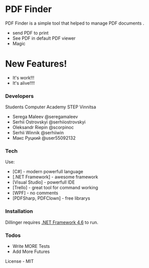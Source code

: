 # PDF Finder

PDF Finder is a simple tool that helped to manage PDF documents . 

  - send PDF to print
  - See PDF in default PDF viewer
  - Magic

# New Features!

  - It's work!!!
  - It's alive!!!!
  
### Developers
Students Computer Academy STEP Vinnitsa
- Serega Maleev @seregamaleev
- Serhii Ostrovskyi @serhiiostrovskyi
- Oleksandr Riepin @scorpinoc
- Serhii Winnik @serhiiwin
- Макс Руцкий @user55092132

### Tech

Use:

* [C#] - modern powerfull language
* [.NET Framework] - awesome framework
* [Visual Studio] - powerfull IDE
* [Trello] - great tool for command working
* [WPF] - no comments
* [PDFSharp, PDFClown] - free librarys



### Installation

Dillinger requires [.NET Framework 4.6](https://www.google.com/url?sa=t&rct=j&q=&esrc=s&source=web&cd=2&cad=rja&uact=8&ved=0ahUKEwiM8rn4gqXXAhVRoaQKHWAPAMYQFggsMAE&url=https%3A%2F%2Fwww.microsoft.com%2Fru-ru%2Fdownload%2Fdetails.aspx%3Fid%3D53344&usg=AOvVaw0chM7EJr_k0h8K5TcHooSN) to run.



### Todos

 - Write MORE Tests
 - Add More Futures

License - MIT
